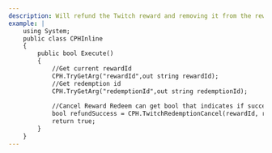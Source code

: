 ```yaml
---
description: Will refund the Twitch reward and removing it from the reward queue
example: |
    using System;
    public class CPHInline
    {
        public bool Execute()
        {
            //Get current rewardId
            CPH.TryGetArg("rewardId",out string rewardId);
            //Get redemption id
            CPH.TryGetArg("redemptionId",out string redemptionId);
            
            //Cancel Reward Redeem can get bool that indicates if successful
            bool refundSuccess = CPH.TwitchRedemptionCancel(rewardId, redemptionId);
            return true;
        }
    }
---
```


